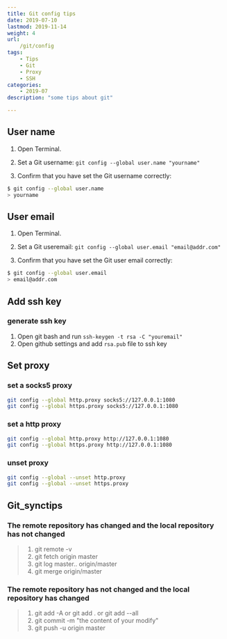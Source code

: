 ```yaml
---
title: Git config tips
date: 2019-07-10
lastmod: 2019-11-14 
weight: 4
url:
    /git/config
tags:
    - Tips  
    - Git
    - Proxy
    - SSH
categories:
    - 2019-07
description: "some tips about git"

---
```



## User name

1. Open Terminal.

2. Set a Git username:
`git config --global user.name "yourname"`

3. Confirm that you have set the Git username correctly:

```bash
$ git config --global user.name
> yourname
```

## User email

1. Open Terminal.

2. Set a Git useremail:
`git config --global user.email "email@addr.com"`

3. Confirm that you have set the Git user email correctly:

```bash
$ git config --global user.email
> email@addr.com
```

## Add ssh key
### generate ssh key
1. Open git bash and run `ssh-keygen -t rsa -C "youremail"`
2. Open github settings and add `rsa.pub` file to ssh key

## Set proxy

### set a socks5 proxy

```bash
git config --global http.proxy socks5://127.0.0.1:1080
git config --global https.proxy socks5://127.0.0.1:1080
```

### set a http proxy

```bash
git config --global http.proxy http://127.0.0.1:1080
git config --global https.proxy http://127.0.0.1:1080
```

### unset proxy

```bash
git config --global --unset http.proxy
git config --global --unset https.proxy
```

## Git_synctips

### The remote repository has changed and the local repository has not changed

>1. git remote -v
>2. git fetch origin master
>3. git log master.. origin/master
>4. git merge origin/master

### The remote repository has not changed and the local repository has changed

>1. git add -A or git add . or git add --all
>2. git commit -m "the content of your modify"
>3. git push -u origin master
